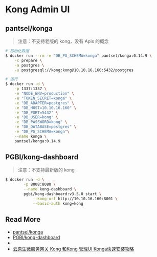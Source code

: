 # Kong Admin UI



## pantsel/konga

> 注意：不支持老版的 kong，没有 Apis 的概念

```bash
# 初始化数据
$ docker run --rm -e "DB_PG_SCHEMA=konga" pantsel/konga:0.14.9 \
    -c prepare \
    -a postgres \
    -u postgresql://kong:kong@10.10.16.160:5432/postgres

# 运行
$ docker run -d \
    -p 1337:1337 \
    -e "NODE_ENV=production" \
    -e "TOKEN_SECRET=konga" \
    -e "DB_ADAPTER=postgres" \
    -e "DB_HOST=10.10.16.160" \
    -e "DB_PORT=5432" \
    -e "DB_USER=kong" \
    -e "DB_PASSWORD=kong" \
    -e "DB_DATABASE=postgres" \
    -e "DB_PG_SCHEMA=konga"\
    --name konga \
    pantsel/konga:0.14.9
```



## PGBI/kong-dashboard

> 注意：不支持最新版的 kong

```bash
$ docker run -d \
		-p 8008:8080 \
		--name kong-dashboard \
		pgbi/kong-dashboard:v3.5.0 start \
			--kong-url http://10.10.16.160:8001 \
			--basic-auth kong=kong
```





## Read More

- [pantsel/konga](https://github.com/pantsel/konga)
- [PGBI/kong-dashboard](https://github.com/PGBI/kong-dashboard)
- 
- [云原生微服务网关 Kong 和Kong 管理UI Konga快速安装攻略](https://mp.weixin.qq.com/s?__biz=MzU0MDEwMjgwNA==&mid=2247486052&idx=1&sn=ea0848accf49fe6065512c203aa1a1f5)